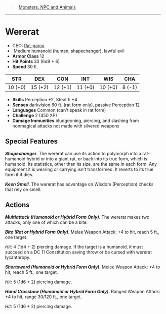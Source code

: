 ﻿---
!MonsterVO
Type: humanoid (human
Size: Medium
Alignment: shapechanger), lawful evil
ArmorClass: 12
HitPoints: 33 (6d8 + 6)
Speed: 30 ft.
Strength: 10 (+0)
Dexterity: 15 (+2)
Constitution: 12 (+1)
Intelligence: 11 (+0)
Wisdom: 10 (+0)
Charisma: ' 8 (-1)'
Skills: Perception +2, Stealth +4
DamageImmunities: bludgeoning, piercing, and slashing from nonmagical attacks not made with silvered weapons
Senses: darkvision 60 ft. (rat form only), passive Perception 12
Languages: Common (can't speak in rat form)
Challenge: 2 (450 XP)
Id: monsters_vo.md#wererat
ParentLink: monsters_vo.md#monsters-npc-and-animals
Name: Wererat
ParentName: Monsters, NPC and Animals
NameLevel: 1
AltName: '[Rat-garou](hd_monsters_rat_garou.md)'
Attributes: {}
---
> [Monsters, NPC and Animals](srd_monsters.md)

---

# Wererat

- CEO: [Rat-garou](hd_monsters_rat_garou.md)
-  Medium humanoid (human, shapechanger), lawful evil
- **Armor Class** 12
- **Hit Points** 33 (6d8 + 6)
- **Speed** 30 ft.

|STR|DEX|CON|INT|WIS|CHA|
|---|---|---|---|---|---|
|10 (+0)|15 (+2)|12 (+1)|11 (+0)|10 (+0)| 8 (-1)|

- **Skills** Perception +2, Stealth +4
- **Senses** darkvision 60 ft. (rat form only), passive Perception 12
- **Languages** Common (can't speak in rat form)
- **Challenge** 2 (450 XP)
- **Damage Immunities** bludgeoning, piercing, and slashing from nonmagical attacks not made with silvered weapons

## Special Features

**_Shapechanger_**. The wererat can use its action to polymorph into a rat-humanoid hybrid or into a giant rat, or back into its true form, which is humanoid. Its statistics, other than its size, are the same in each form. Any equipment it is wearing or carrying isn't transformed. It reverts to its true form if it dies.

**_Keen Smell_**. The wererat has advantage on Wisdom (Perception) checks that rely on smell.

## Actions

**_Multiattack (Humanoid or Hybrid Form Only)_**. The wererat makes two attacks, only one of which can be a bite.

**_Bite (Rat or Hybrid Form Only)_**. Melee Weapon Attack: +4 to hit, reach 5 ft., one target.

_Hit_: 4 (1d4 + 2) piercing damage. If the target is a humanoid, it must succeed on a DC 11 Constitution saving throw or be cursed with wererat lycanthropy.

**_Shortsword (Humanoid or Hybrid Form Only)_**. Melee Weapon Attack: +4 to hit, reach 5 ft., one target.

_Hit_: 5 (1d6 + 2) piercing damage.

**_Hand Crossbow (Humanoid or Hybrid Form Only)_**. Ranged Weapon Attack: +4 to hit, range 30/120 ft., one target.

_Hit_: 5 (1d6 + 2) piercing damage.

